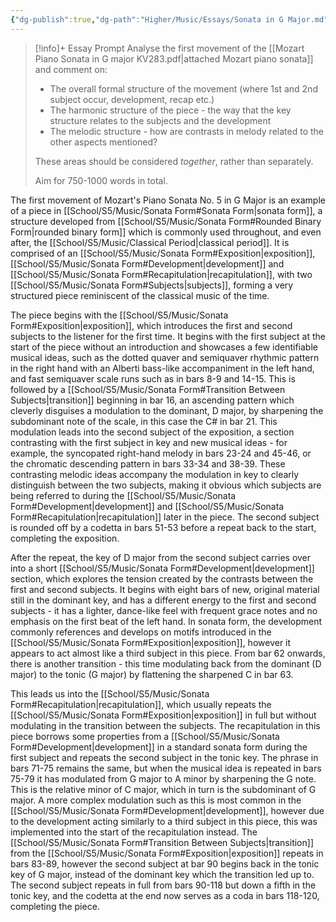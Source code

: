 ```yaml
---
{"dg-publish":true,"dg-path":"Higher/Music/Essays/Sonata in G Major.md","dg-permalink":"music/sonata-analysis","permalink":"/music/sonata-analysis/","created":"","updated":""}
---
```



> [!info]+ Essay Prompt
> Analyse the first movement of the [[Mozart Piano Sonata in G major KV283.pdf|attached Mozart piano sonata]] and comment on:
> 
> - The overall formal structure of the movement (where 1st and 2nd subject occur, development, recap etc.)
> - The harmonic structure of the piece - the way that the key structure relates to the subjects and the development
> - The melodic structure - how are contrasts in melody related to the other aspects mentioned?
> 
> These areas should be considered _together_, rather than separately.
> 
> Aim for 750-1000 words in total.

The first movement of Mozart's Piano Sonata No. 5 in G Major is an example of a piece in [[School/S5/Music/Sonata Form#Sonata Form\|sonata form]], a structure developed from [[School/S5/Music/Sonata Form#Rounded Binary Form\|rounded binary form]] which is commonly used throughout, and even after, the [[School/S5/Music/Classical Period\|classical period]]. It is comprised of an [[School/S5/Music/Sonata Form#Exposition\|exposition]], [[School/S5/Music/Sonata Form#Development\|development]] and [[School/S5/Music/Sonata Form#Recapitulation\|recapitulation]], with two [[School/S5/Music/Sonata Form#Subjects\|subjects]], forming a very structured piece reminiscent of the classical music of the time.

The piece begins with the [[School/S5/Music/Sonata Form#Exposition\|exposition]], which introduces the first and second subjects to the listener for the first time. It begins with the first subject at the start of the piece without an introduction and showcases a few identifiable musical ideas, such as the dotted quaver and semiquaver rhythmic pattern in the right hand with an Alberti bass-like accompaniment in the left hand, and fast semiquaver scale runs such as in bars 8-9 and 14-15. This is followed by a [[School/S5/Music/Sonata Form#Transition Between Subjects\|transition]] beginning in bar 16, an ascending pattern which cleverly disguises a modulation to the dominant, D major, by sharpening the subdominant note of the scale, in this case the C# in bar 21. This modulation leads into the second subject of the exposition, a section contrasting with the first subject in key and new musical ideas - for example, the syncopated right-hand melody in bars 23-24 and 45-46, or the chromatic descending pattern in bars 33-34 and 38-39. These contrasting melodic ideas accompany the modulation in key to clearly distinguish between the two subjects, making it obvious which subjects are being referred to during the [[School/S5/Music/Sonata Form#Development\|development]] and [[School/S5/Music/Sonata Form#Recapitulation\|recapitulation]] later in the piece. The second subject is rounded off by a codetta in bars 51-53 before a repeat back to the start, completing the exposition.

After the repeat, the key of D major from the second subject carries over into a short [[School/S5/Music/Sonata Form#Development\|development]] section, which explores the tension created by the contrasts between the first and second subjects. It begins with eight bars of new, original material still in the dominant key, and has a different energy to the first and second subjects - it has a lighter, dance-like feel with frequent grace notes and no emphasis on the first beat of the left hand. In sonata form, the development commonly references and develops on motifs introduced in the [[School/S5/Music/Sonata Form#Exposition\|exposition]], however it appears to act almost like a third subject in this piece. From bar 62 onwards, there is another transition - this time modulating back from the dominant (D major) to the tonic (G major) by flattening the sharpened C in bar 63.

This leads us into the [[School/S5/Music/Sonata Form#Recapitulation\|recapitulation]], which usually repeats the [[School/S5/Music/Sonata Form#Exposition\|exposition]] in full but without modulating in the transition between the subjects. The recapitulation in this piece borrows some properties from a [[School/S5/Music/Sonata Form#Development\|development]] in a standard sonata form during the first subject and repeats the second subject in the tonic key. The phrase in bars 71-75 remains the same, but when the musical idea is repeated in bars 75-79 it has modulated from G major to A minor by sharpening the G note. This is the relative minor of C major, which in turn is the subdominant of G major. A more complex modulation such as this is most common in the [[School/S5/Music/Sonata Form#Development\|development]], however due to the development acting similarly to a third subject in this piece, this was implemented into the start of the recapitulation instead. The [[School/S5/Music/Sonata Form#Transition Between Subjects\|transition]] from the [[School/S5/Music/Sonata Form#Exposition\|exposition]] repeats in bars 83-89, however the second subject at bar 90 begins back in the tonic key of G major, instead of the dominant key which the transition led up to. The second subject repeats in full from bars 90-118 but down a fifth in the tonic key, and the codetta at the end now serves as a coda in bars 118-120, completing the piece.
